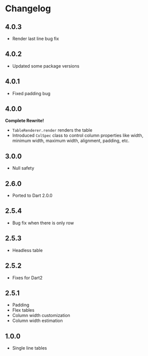 # Changelog

## 4.0.3

+ Render last line bug fix

## 4.0.2

+ Updated some package versions

## 4.0.1

+ Fixed padding bug

## 4.0.0

**Complete Rewrite!**
+ `TableRenderer.render` renders the table
+ Introduced `ColSpec` class to control column properties like width, minimum
width, maximum width, alignment, padding, etc.

## 3.0.0

+ Null safety

## 2.6.0

+ Ported to Dart 2.0.0

## 2.5.4

+ Bug fix when there is only row 

## 2.5.3

+ Headless table

## 2.5.2

+ Fixes for Dart2

## 2.5.1

+ Padding
+ Flex tables
+ Column width customization
+ Column width estimation

## 1.0.0

+ Single line tables
